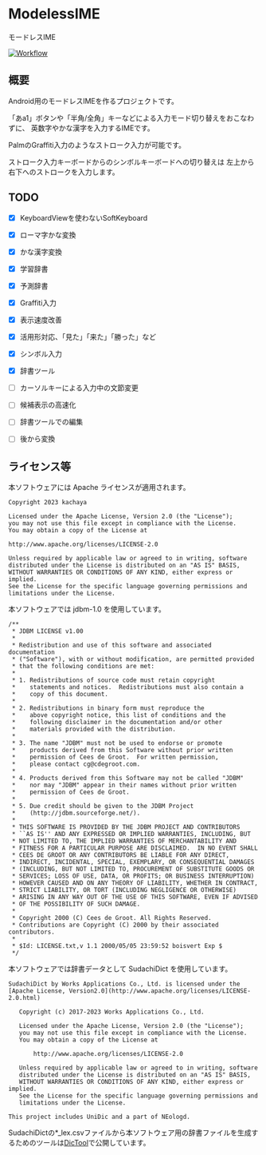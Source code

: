 # ModelessIME
モードレスIME

[![Workflow](https://github.com/kachaya/ModelessIME/actions/workflows/android.yml/badge.svg)](https://github.com/kachaya/ModelessIME/actions/workflows/android.yml)

## 概要
Android用のモードレスIMEを作るプロジェクトです。

「あa1」ボタンや「半角/全角」キーなどによる入力モード切り替えをおこなわずに、
英数字やかな漢字を入力するIMEです。

PalmのGraffiti入力のようなストローク入力が可能です。

ストローク入力キーボードからのシンボルキーボードへの切り替えは
左上から右下へのストロークを入力します。

## TODO
- [x] KeyboardViewを使わないSoftKeyboard
- [x] ローマ字かな変換
- [x] かな漢字変換
- [x] 学習辞書
- [x] 予測辞書
- [x] Graffiti入力
- [x] 表示速度改善
- [x] 活用形対応、「見た」「来た」「勝った」など
- [x] シンボル入力
- [x] 辞書ツール
- [ ] カーソルキーによる入力中の文節変更
- [ ] 候補表示の高速化
- [ ] 辞書ツールでの編集
- [ ] 後から変換


## ライセンス等
本ソフトウェアには Apache ライセンスが適用されます。
```
Copyright 2023 kachaya

Licensed under the Apache License, Version 2.0 (the "License");
you may not use this file except in compliance with the License.
You may obtain a copy of the License at

http://www.apache.org/licenses/LICENSE-2.0

Unless required by applicable law or agreed to in writing, software
distributed under the License is distributed on an "AS IS" BASIS,
WITHOUT WARRANTIES OR CONDITIONS OF ANY KIND, either express or implied.
See the License for the specific language governing permissions and
limitations under the License.
```

本ソフトウェアでは jdbm-1.0 を使用しています。
```
/**
 * JDBM LICENSE v1.00
 *
 * Redistribution and use of this software and associated documentation
 * ("Software"), with or without modification, are permitted provided
 * that the following conditions are met:
 *
 * 1. Redistributions of source code must retain copyright
 *    statements and notices.  Redistributions must also contain a
 *    copy of this document.
 *
 * 2. Redistributions in binary form must reproduce the
 *    above copyright notice, this list of conditions and the
 *    following disclaimer in the documentation and/or other
 *    materials provided with the distribution.
 *
 * 3. The name "JDBM" must not be used to endorse or promote
 *    products derived from this Software without prior written
 *    permission of Cees de Groot.  For written permission,
 *    please contact cg@cdegroot.com.
 *
 * 4. Products derived from this Software may not be called "JDBM"
 *    nor may "JDBM" appear in their names without prior written
 *    permission of Cees de Groot. 
 *
 * 5. Due credit should be given to the JDBM Project
 *    (http://jdbm.sourceforge.net/).
 *
 * THIS SOFTWARE IS PROVIDED BY THE JDBM PROJECT AND CONTRIBUTORS
 * ``AS IS'' AND ANY EXPRESSED OR IMPLIED WARRANTIES, INCLUDING, BUT
 * NOT LIMITED TO, THE IMPLIED WARRANTIES OF MERCHANTABILITY AND
 * FITNESS FOR A PARTICULAR PURPOSE ARE DISCLAIMED.  IN NO EVENT SHALL
 * CEES DE GROOT OR ANY CONTRIBUTORS BE LIABLE FOR ANY DIRECT,
 * INDIRECT, INCIDENTAL, SPECIAL, EXEMPLARY, OR CONSEQUENTIAL DAMAGES
 * (INCLUDING, BUT NOT LIMITED TO, PROCUREMENT OF SUBSTITUTE GOODS OR
 * SERVICES; LOSS OF USE, DATA, OR PROFITS; OR BUSINESS INTERRUPTION)
 * HOWEVER CAUSED AND ON ANY THEORY OF LIABILITY, WHETHER IN CONTRACT,
 * STRICT LIABILITY, OR TORT (INCLUDING NEGLIGENCE OR OTHERWISE)
 * ARISING IN ANY WAY OUT OF THE USE OF THIS SOFTWARE, EVEN IF ADVISED
 * OF THE POSSIBILITY OF SUCH DAMAGE.
 *
 * Copyright 2000 (C) Cees de Groot. All Rights Reserved.
 * Contributions are Copyright (C) 2000 by their associated contributors.
 *
 * $Id: LICENSE.txt,v 1.1 2000/05/05 23:59:52 boisvert Exp $
 */

```

本ソフトウェアでは辞書データとして SudachiDict を使用しています。
```text
SudachiDict by Works Applications Co., Ltd. is licensed under the [Apache License, Version2.0](http://www.apache.org/licenses/LICENSE-2.0.html)

   Copyright (c) 2017-2023 Works Applications Co., Ltd.

   Licensed under the Apache License, Version 2.0 (the "License");
   you may not use this file except in compliance with the License.
   You may obtain a copy of the License at

       http://www.apache.org/licenses/LICENSE-2.0

   Unless required by applicable law or agreed to in writing, software
   distributed under the License is distributed on an "AS IS" BASIS,
   WITHOUT WARRANTIES OR CONDITIONS OF ANY KIND, either express or implied.
   See the License for the specific language governing permissions and
   limitations under the License.

This project includes UniDic and a part of NEologd.
```
SudachiDictの*_lex.csvファイルから本ソフトウェア用の辞書ファイルを生成するためのツールは[DicTool](https://github.com/kachaya/DicTool)で公開しています。
